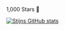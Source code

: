 1,000 Stars 🎉

[![Stijns GitHub stats](https://github-readme-stats.vercel.app/api?username=s-smits&theme=onedark)](https://github.com/anuraghazra/github-readme-stats)
